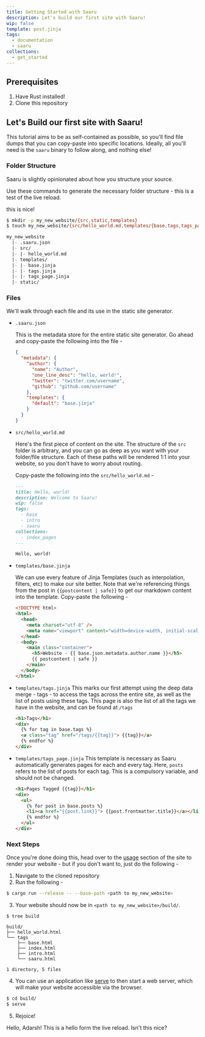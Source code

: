 ```yaml
---
title: Getting Started with Saaru
description: Let's build our first site with Saaru!
wip: false
template: post.jinja
tags:
  - documentation
  - saaru
collections:
  - get_started
---
```


## Prerequisites

1. Have Rust installed!
2. Clone this repository

## Let's Build our first site with Saaru!

This tutorial aims to be as self-contained as possible, so you'll find file dumps that you can copy-paste into specific locations. Ideally, all you'll need is the `saaru` binary to follow along, and nothing else!

### Folder Structure

Saaru is slightly opinionated about how you structure your source.

Use these commands to generate the necessary folder structure - this is a test of the live reload.

this is nice!

```bash
$ mkdir -p my_new_website/{src,static,templates}
$ touch my_new_website/{src/hello_world.md,templates/{base,tags,tags_page}.jinja,.saaru.json}
```

```lisp
my_new_website
  |- .saaru.json
  |- src/
  |- |- hello_world.md
  |- templates/
  |- |- base.jinja
  |- |- tags.jinja
  |- |- tags_page.jinja
  |- static/
```

### Files

We'll walk through each file and its use in the static site generator.

- `.saaru.json`

  This is the metadata store for the entire static site generator. Go ahead and copy-paste the following into the file -

  ```json
  {
    "metadata": {
      "author": {
        "name": "Author",
        "one_line_desc": "hello, world!",
        "twitter": "twitter.com/username",
        "github": "github.com/username"
      },
      "templates": {
        "default": "base.jinja"
      }
    }
  }
  ```

- `src/hello_world.md`

  Here's the first piece of content on the site. The structure of the `src` folder is arbitrary, and you can go as deep as you want with your folder/file structure. Each of these paths will be rendered 1:1 into your website, so you don't have to worry about routing.

  Copy-paste the following into the `src/hello_world.md` -

  ```md
  ---
  title: Hello, world!
  description: Welcome to Saaru!
  wip: false
  tags:
    - base
    - intro
    - saaru
  collections:
    - index_pages
  ---

  Hello, world!
  ```

- `templates/base.jinja`

  We can use every feature of Jinja Templates (such as interpolation, filters, etc) to make our site better. Note that we're referencing things from the post in `{{postcontent | safe}}` to get our markdown content into the template. Copy-paste the following -

  ```html
  <!DOCTYPE html>
  <html>
    <head>
      <meta charset="utf-8" />
      <meta name="viewport" content="width=device-width, initial-scale=1" />
    </head>
    <body>
      <main class="container">
        <h5>Website - {{ base.json.metadata.author.name }}</h5>
        {{ postcontent | safe }}
      </main>
    </body>
  </html>
  ```

- `templates/tags.jinja`
  This marks our first attempt using the deep data merge - tags - to access the tags across the entire site, as well as the list of posts using these tags. This page is also the list of all the tags we have in the website, and can be found at `/tags`

  ```html
  <h1>Tags</h1>
  <div>
    {% for tag in base.tags %}
    <a class="tag" href="/tags/{{tag}}"> {{tag}}</a>
    {% endfor %}
  </div>
  ```

- `templates/tags_page.jinja`
  This template is necessary as Saaru automatically generates pages for each and every tag. Here, `posts` refers to the list of posts for each tag. This is a compulsory variable, and should not be changed.

  ```html
  <h1>Pages Tagged {{tag}}</h1>
  <div>
    <ul>
      {% for post in base.posts %}
      <li><a href="{{post.link}}"> {{post.frontmatter.title}}</a></li>
      {% endfor %}
    </ul>
  </div>
  ```

### Next Steps

Once you're done doing this, head over to the [usage](/usage) section of the site to render your website - but if you don't want to, just do the following -

1. Navigate to the cloned repository
2. Run the following -

```bash
$ cargo run --release -- --base-path <path to my_new_website>
```

3. Your website should now be in `<path to my_new_website>/build/`.

```
$ tree build

build/
├── hello_world.html
└── tags
    ├── base.html
    ├── index.html
    ├── intro.html
    └── saaru.html

1 directory, 5 files
```

4. You can use an application like [serve](https://www.npmjs.com/package/serve) to then start a web server, which will make your website accessible via the browser.

```bash
$ cd build/
$ serve
```

5. Rejoice!

Hello, Adarsh! This is a hello form the live reload. Isn't this nice?
